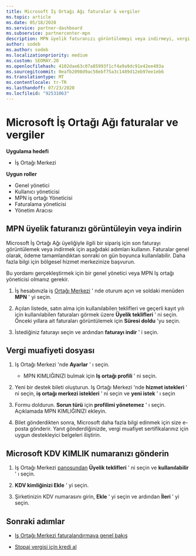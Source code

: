 ```yaml
---
title: Microsoft İş Ortağı Ağı faturalar & vergiler
ms.topic: article
ms.date: 05/18/2020
ms.service: partner-dashboard
ms.subservice: partnercenter-mpn
description: MPN üyelik faturanızı görüntülemeyi veya indirmeyi, vergi muafiyeti için nasıl dosya gönderileceğini ve Microsoft 'un KDV KIMLIK numaranızı nasıl göndereceğinizi öğrenin.
author: sodeb
ms.author: sodeb
ms.localizationpriority: medium
ms.custom: SEOMAY.20
ms.openlocfilehash: 4102dae63c07a85993f1cf4a9a9dc91e42ee493a
ms.sourcegitcommit: 0eafb2098d9ac58ebf75a3c1489d12eb97ee1eb6
ms.translationtype: MT
ms.contentlocale: tr-TR
ms.lasthandoff: 07/23/2020
ms.locfileid: "92531063"
---
```

# <a name="invoices-and-taxes-in-the-microsoft-partner-network"></a>Microsoft İş Ortağı Ağı faturalar ve vergiler

**Uygulama hedefi**

- İş Ortağı Merkezi

**Uygun roller**

- Genel yönetici
- Kullanıcı yöneticisi
- MPN iş ortağı Yöneticisi
- Faturalama yöneticisi
- Yönetim Aracısı

## <a name="view-or-download-your-mpn-membership-invoice"></a>MPN üyelik faturanızı görüntüleyin veya indirin

Microsoft İş Ortağı Ağı üyeliğiyle ilgili bir sipariş için son faturayı görüntülemek veya indirmek için aşağıdaki adımları kullanın. Faturalar genel olarak, ödeme tamamlandıktan sonraki on gün boyunca kullanılabilir. Daha fazla bilgi için bölgesel hizmet merkezinize başvurun.  

Bu yordamı gerçekleştirmek için bir genel yönetici veya MPN Iş ortağı yöneticisi olmanız gerekir. 

1.  İş hesabınızla iş [Ortağı Merkezi](https://partner.microsoft.com/dashboard/home) ' nde oturum açın ve soldaki menüden **MPN** ' yi seçin.

4.  Açılan listede, satın alma için kullanılabilen teklifleri ve geçerli kayıt yılı için kullanılabilen faturaları görmek üzere **Üyelik teklifleri** ' ni seçin. Önceki yıllara ait faturaları görüntülemek için **Süresi doldu** 'yu seçin.

6.  İstediğiniz faturayı seçin ve ardından **faturayı indir** ' i seçin. 

## <a name="file-a-tax-exemption"></a>Vergi muafiyeti dosyası

1.  Iş Ortağı Merkezi 'nde **Ayarlar** ' ı seçin.
    - MPN KIMLIĞINIZI bulmak için **Iş ortağı profili** ' ni seçin.

2.  Yeni bir destek bileti oluşturun. Iş Ortağı Merkezi 'nde **hizmet istekleri** ' ni seçin, **iş ortağı merkezi istekleri** ' ni seçin ve **yeni istek** ' ı seçin

3.  Formu doldurun. **Sorun türü** için **profilimi yönetemez** ' ı seçin. Açıklamada MPN KIMLIĞINIZI ekleyin.

4.  Bilet gönderdikten sonra, Microsoft daha fazla bilgi edinmek için size e-posta gönderir. Yanıt gönderdiğinizde, vergi muafiyet sertifikalarınız için uygun destekleyici belgeleri iliştirin.

## <a name="send-microsoft-your-vat-id-number"></a>Microsoft KDV KIMLIK numaranızı gönderin

1.  Iş Ortağı Merkezi [panosundan](https://partner.microsoft.com/dashboard/home) **Üyelik teklifleri** ' ni seçin ve **kullanılabilir** ' ı seçin. 

2.  **KDV kimliğinizi Ekle** ' yi seçin. 

3.  Şirketinizin KDV numarasını girin, **Ekle** ' yi seçin ve ardından **İleri** ' yi seçin. 

## <a name="next-steps"></a>Sonraki adımlar

- [Iş Ortağı Merkezi faturalandırmaya genel bakış](billing-basics.md)

- [Stopaj vergisi için kredi al](withholding-tax-credit-form.md)